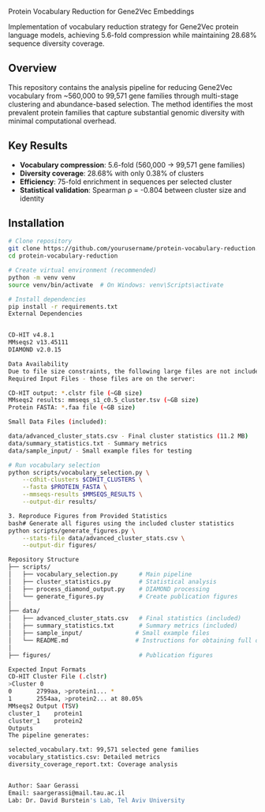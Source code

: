 Protein Vocabulary Reduction for Gene2Vec Embeddings

Implementation of vocabulary reduction strategy for Gene2Vec protein language models, achieving 5.6-fold compression while maintaining 28.68% sequence diversity coverage.

## Overview

This repository contains the analysis pipeline for reducing Gene2Vec vocabulary from ~560,000 to 99,571 gene families through multi-stage clustering and abundance-based selection. The method identifies the most prevalent protein families that capture substantial genomic diversity with minimal computational overhead.

## Key Results

- **Vocabulary compression**: 5.6-fold (560,000 → 99,571 gene families)
- **Diversity coverage**: 28.68% with only 0.38% of clusters
- **Efficiency**: 75-fold enrichment in sequences per selected cluster
- **Statistical validation**: Spearman ρ = -0.804 between cluster size and identity

## Installation

```bash
# Clone repository
git clone https://github.com/yourusername/protein-vocabulary-reduction.git
cd protein-vocabulary-reduction

# Create virtual environment (recommended)
python -m venv venv
source venv/bin/activate  # On Windows: venv\Scripts\activate

# Install dependencies
pip install -r requirements.txt
External Dependencies


CD-HIT v4.8.1
MMseqs2 v13.45111
DIAMOND v2.0.15

Data Availability
Due to file size constraints, the following large files are not included in this repository:
Required Input Files - those files are on the server:

CD-HIT output: *.clstr file (~GB size)
MMseqs2 results: mmseqs_s1_c0.5_cluster.tsv (~GB size)
Protein FASTA: *.faa file (~GB size)

Small Data Files (included):

data/advanced_cluster_stats.csv - Final cluster statistics (11.2 MB)
data/summary_statistics.txt - Summary metrics
data/sample_input/ - Small example files for testing

# Run vocabulary selection
python scripts/vocabulary_selection.py \
    --cdhit-clusters $CDHIT_CLUSTERS \
    --fasta $PROTEIN_FASTA \
    --mmseqs-results $MMSEQS_RESULTS \
    --output-dir results/

3. Reproduce Figures from Provided Statistics
bash# Generate all figures using the included cluster statistics
python scripts/generate_figures.py \
    --stats-file data/advanced_cluster_stats.csv \
    --output-dir figures/

Repository Structure
├── scripts/
│   ├── vocabulary_selection.py      # Main pipeline
│   ├── cluster_statistics.py        # Statistical analysis
│   ├── process_diamond_output.py    # DIAMOND processing
│   └── generate_figures.py          # Create publication figures
│
├── data/
│   ├── advanced_cluster_stats.csv   # Final statistics (included)
│   ├── summary_statistics.txt       # Summary metrics (included)
│   ├── sample_input/               # Small example files
│   └── README.md                   # Instructions for obtaining full data
│
├── figures/                         # Publication figures

Expected Input Formats
CD-HIT Cluster File (.clstr)
>Cluster 0
0       2799aa, >protein1... *
1       2554aa, >protein2... at 80.05%
MMseqs2 Output (TSV)
cluster_1    protein1
cluster_1    protein2
Outputs
The pipeline generates:

selected_vocabulary.txt: 99,571 selected gene families
vocabulary_statistics.csv: Detailed metrics
diversity_coverage_report.txt: Coverage analysis


Author: Saar Gerassi
Email: saargerassi@mail.tau.ac.il
Lab: Dr. David Burstein's Lab, Tel Aviv University
